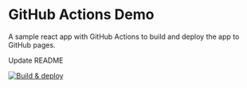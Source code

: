 # GitHub Actions Demo
A sample react app with GitHub Actions to build and deploy the app to GitHub pages.

Update README

[![Build & deploy](https://github.com/ClydeDz/github-actions-demo/actions/workflows/build-deploy.yml/badge.svg)](https://github.com/ClydeDz/github-actions-demo/actions/workflows/build-deploy.yml)